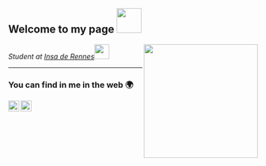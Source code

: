 <h2> Welcome to my page <img src="https://media.giphy.com/media/xT77Y1T0zY1gR5qe5O/giphy.gif" width="50"></h2>
<img align='right' src="https://media.giphy.com/media/M9gbBd9nbDrOTu1Mqx/giphy.gif" width="230">
<p><em>Student at <a href="https://www.insa-rennes.fr/">Insa de Rennes</a><img src="https://media.giphy.com/media/WUlplcMpOCEmTGBtBW/giphy.gif" width="30"> 
</em></p>



---


### You can find in me in the web 🌍
[<img align="left" alt="nguyen-duc-nam | LinkedIn" width="22px" src="https://cdn.jsdelivr.net/npm/simple-icons@v3/icons/linkedin.svg" />][linkedin]
[<img align="left" alt="nguyen-duc-nam | LinkedIn" width="22px" src="https://cdn.jsdelivr.net/npm/simple-icons@3.13.0/icons/gmail.svg" />][mail]
<br/>


[mail]: mailto:ducnam3042005@gmail.com
[linkedin]: https://www.linkedin.com/in/nguyen-duc-nam/
